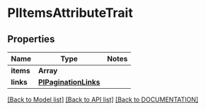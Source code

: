 # PIItemsAttributeTrait

## Properties
Name | Type | Notes
------------ | ------------- | -------------
**items** | **Array<PIAttributeTrait>**
**links** | **[**PIPaginationLinks**](../models/PIPaginationLinks.md)**

[[Back to Model list]](../../DOCUMENTATION.md#documentation-for-models) [[Back to API list]](../../DOCUMENTATION.md#documentation-for-api-endpoints) [[Back to DOCUMENTATION]](../../DOCUMENTATION.md)
